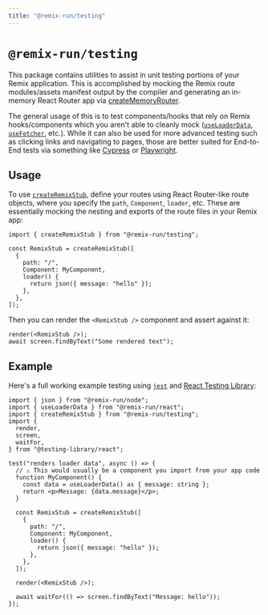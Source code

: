 ```yaml
---
title: "@remix-run/testing"
---
```


# `@remix-run/testing`

This package contains utilities to assist in unit testing portions of your Remix application. This is accomplished by mocking the Remix route modules/assets manifest output by the compiler and generating an in-memory React Router app via [createMemoryRouter][create-memory-router].

The general usage of this is to test components/hooks that rely on Remix hooks/components which you aren't able to cleanly mock ([`useLoaderData`][use-loader-data], [`useFetcher`][use-fetcher], etc.). While it can also be used for more advanced testing such as clicking links and navigating to pages, those are better suited for End-to-End tests via something like [Cypress][cypress] or [Playwright][playwright].

## Usage

To use [`createRemixStub`][create-remix-stub], define your routes using React Router-like route objects, where you specify the `path`, `Component`, `loader`, etc. These are essentially mocking the nesting and exports of the route files in your Remix app:

```tsx
import { createRemixStub } from "@remix-run/testing";

const RemixStub = createRemixStub([
  {
    path: "/",
    Component: MyComponent,
    loader() {
      return json({ message: "hello" });
    },
  },
]);
```

Then you can render the `<RemixStub />` component and assert against it:

```tsx
render(<RemixStub />);
await screen.findByText("Some rendered text");
```

## Example

Here's a full working example testing using [`jest`][jest] and [React Testing Library][rtl]:

```tsx
import { json } from "@remix-run/node";
import { useLoaderData } from "@remix-run/react";
import { createRemixStub } from "@remix-run/testing";
import {
  render,
  screen,
  waitFor,
} from "@testing-library/react";

test("renders loader data", async () => {
  // ⚠️ This would usually be a component you import from your app code
  function MyComponent() {
    const data = useLoaderData() as { message: string };
    return <p>Message: {data.message}</p>;
  }

  const RemixStub = createRemixStub([
    {
      path: "/",
      Component: MyComponent,
      loader() {
        return json({ message: "hello" });
      },
    },
  ]);

  render(<RemixStub />);

  await waitFor(() => screen.findByText("Message: hello"));
});
```

[create-memory-router]: https://reactrouter.com/v6/routers/create-memory-router
[use-loader-data]: ../hooks/use-loader-data
[use-fetcher]: ../hooks/use-fetcher
[cypress]: https://www.cypress.io
[playwright]: https://playwright.dev
[create-remix-stub]: ../utils/create-remix-stub
[jest]: https://jestjs.io
[rtl]: https://testing-library.com/docs/react-testing-library/intro
